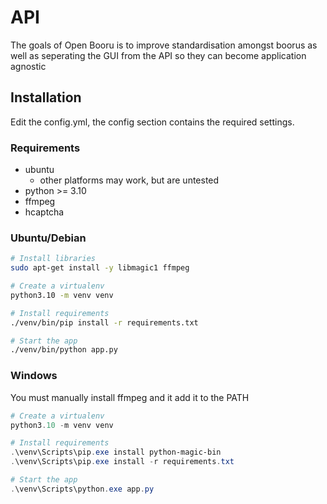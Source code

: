 # API

The goals of Open Booru is to improve standardisation amongst boorus as well as seperating the GUI from the API so they can become application agnostic

## Installation

Edit the config.yml, the config section contains the required settings.

### Requirements

- ubuntu
  - other platforms may work, but are untested
- python >= 3.10
- ffmpeg
- hcaptcha

### Ubuntu/Debian

```bash
# Install libraries
sudo apt-get install -y libmagic1 ffmpeg

# Create a virtualenv
python3.10 -m venv venv

# Install requirements
./venv/bin/pip install -r requirements.txt

# Start the app
./venv/bin/python app.py
```

### Windows

You must manually install ffmpeg and it add it to the PATH

```powershell
# Create a virtualenv
python3.10 -m venv venv

# Install requirements
.\venv\Scripts\pip.exe install python-magic-bin
.\venv\Scripts\pip.exe install -r requirements.txt

# Start the app
.\venv\Scripts\python.exe app.py
```
